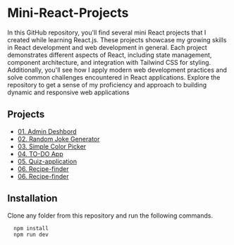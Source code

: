 
#  Mini-React-Projects

In this GitHub repository, you'll find several mini React projects that I created while learning React.js. These projects showcase my growing skills in React development and web development in general. Each project demonstrates different aspects of React, including state management, component architecture, and integration with Tailwind CSS for styling. Additionally, you'll see how I apply modern web development practices and solve common challenges encountered in React applications. Explore the repository to get a sense of my proficiency and approach to building dynamic and responsive web applications


## Projects

- [01. Admin Deshbord](Admin-dashboard)
- [02. Random Joke Generator](Random-Joke-Generator)
- [03. Simple Color Picker](Simple-color-picker)
- [04. TO-DO App](TO-DO-List-App)
- [05. Quiz-application](Quiz-application)
- [06. Recipe-finder](https://github.com/saurabhkumarxmpt/Mini-React-Projects/tree/main/recipe-finder)
- [06. Recipe-finder](https://github.com/saurabhkumarxmpt/Mini-React-Projects/tree/main/Simple-Weather-App)

## Installation

Clone any folder from this repository and run the following commands.

```bash
  npm install
  npm run dev
```
    
